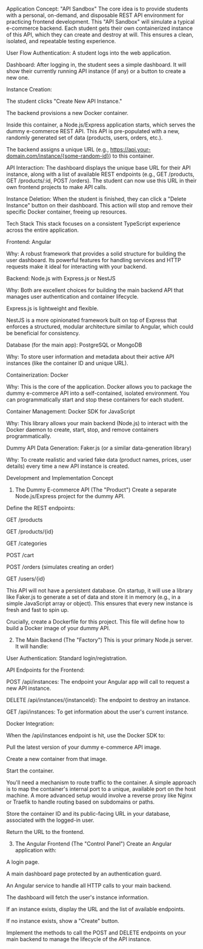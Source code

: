Application Concept: "API Sandbox"
The core idea is to provide students with a personal, on-demand, and disposable REST API environment for practicing frontend development. This "API Sandbox" will simulate a typical e-commerce backend. Each student gets their own containerized instance of this API, which they can create and destroy at will. This ensures a clean, isolated, and repeatable testing experience.

User Flow
Authentication: A student logs into the web application.

Dashboard: After logging in, the student sees a simple dashboard. It will show their currently running API instance (if any) or a button to create a new one.

Instance Creation:

The student clicks "Create New API Instance."

The backend provisions a new Docker container.

Inside this container, a Node.js/Express application starts, which serves the dummy e-commerce REST API. This API is pre-populated with a new, randomly generated set of data (products, users, orders, etc.).

The backend assigns a unique URL (e.g., https://api.your-domain.com/instance/{some-random-id}) to this container.

API Interaction: The dashboard displays the unique base URL for their API instance, along with a list of available REST endpoints (e.g., GET /products, GET /products/:id, POST /orders). The student can now use this URL in their own frontend projects to make API calls.

Instance Deletion: When the student is finished, they can click a "Delete Instance" button on their dashboard. This action will stop and remove their specific Docker container, freeing up resources.

Tech Stack
This stack focuses on a consistent TypeScript experience across the entire application.

Frontend: Angular

Why: A robust framework that provides a solid structure for building the user dashboard. Its powerful features for handling services and HTTP requests make it ideal for interacting with your backend.

Backend: Node.js with Express.js or NestJS

Why: Both are excellent choices for building the main backend API that manages user authentication and container lifecycle.

Express.js is lightweight and flexible.

NestJS is a more opinionated framework built on top of Express that enforces a structured, modular architecture similar to Angular, which could be beneficial for consistency.

Database (for the main app): PostgreSQL or MongoDB

Why: To store user information and metadata about their active API instances (like the container ID and unique URL).

Containerization: Docker

Why: This is the core of the application. Docker allows you to package the dummy e-commerce API into a self-contained, isolated environment. You can programmatically start and stop these containers for each student.

Container Management: Docker SDK for JavaScript

Why: This library allows your main backend (Node.js) to interact with the Docker daemon to create, start, stop, and remove containers programmatically.

Dummy API Data Generation: Faker.js (or a similar data-generation library)

Why: To create realistic and varied fake data (product names, prices, user details) every time a new API instance is created.

Development and Implementation Concept
1. The Dummy E-commerce API (The "Product")
Create a separate Node.js/Express project for the dummy API.

Define the REST endpoints:

GET /products

GET /products/{id}

GET /categories

POST /cart

POST /orders (simulates creating an order)

GET /users/{id}

This API will not have a persistent database. On startup, it will use a library like Faker.js to generate a set of data and store it in memory (e.g., in a simple JavaScript array or object). This ensures that every new instance is fresh and fast to spin up.

Crucially, create a Dockerfile for this project. This file will define how to build a Docker image of your dummy API.

2. The Main Backend (The "Factory")
This is your primary Node.js server. It will handle:

User Authentication: Standard login/registration.

API Endpoints for the Frontend:

POST /api/instances: The endpoint your Angular app will call to request a new API instance.

DELETE /api/instances/{instanceId}: The endpoint to destroy an instance.

GET /api/instances: To get information about the user's current instance.

Docker Integration:

When the /api/instances endpoint is hit, use the Docker SDK to:

Pull the latest version of your dummy e-commerce API image.

Create a new container from that image.

Start the container.

You'll need a mechanism to route traffic to the container. A simple approach is to map the container's internal port to a unique, available port on the host machine. A more advanced setup would involve a reverse proxy like Nginx or Traefik to handle routing based on subdomains or paths.

Store the container ID and its public-facing URL in your database, associated with the logged-in user.

Return the URL to the frontend.

3. The Angular Frontend (The "Control Panel")
Create an Angular application with:

A login page.

A main dashboard page protected by an authentication guard.

An Angular service to handle all HTTP calls to your main backend.

The dashboard will fetch the user's instance information.

If an instance exists, display the URL and the list of available endpoints.

If no instance exists, show a "Create" button.

Implement the methods to call the POST and DELETE endpoints on your main backend to manage the lifecycle of the API instance.
